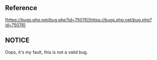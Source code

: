 ## Reference 
[https://bugs.php.net/bug.php?id=75076](https://bugs.php.net/bug.php?id=75076)

## NOTICE 
Oops, it's my fault, this is not a valid bug.
